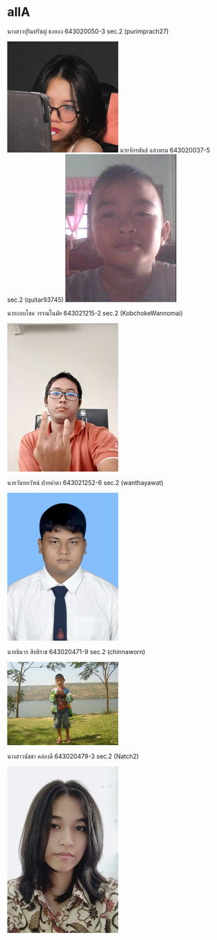 # allA

นางสาวปุริมปรัชญ์ ธงทอง 643020050-3 sec.2 (purimprach27)

<img src="/media/392872510_1782580862178212_7235573361657890751_n.jpg" width="256" height="auto">
นายจักรพันธ์ แสงพรม 643020037-5 sec.2 (quitar93745)

<img src="/media/317362_104901099621074_1145792876_n.jpg" width="256" height="auto">

นายกอบโชค วรรณโนมัย 643021215-2 sec.2 (KobchokeWannomai)

<img src="media/IMG_25660925_151108.jpg" width="256" height="auto">

นายวันทยวัฑน์ ฝ่ายคำตา 643021252-6 sec.2 (wanthayawat)

<img src="/media/Wanthayawat.jpg" width="256" height="auto">

นายชินวร สิทธิราช 643020471-9 sec.2 (chinnaworn)

<img src="/media/278519_103485329750056_7320115_o.jpg" width="256" height="auto">

นางสาวนัชชา คล่องดี 643020479-3 sec.2 (Natch2)

<img src="/media/natcha.jpg" width="256" height="auto">
